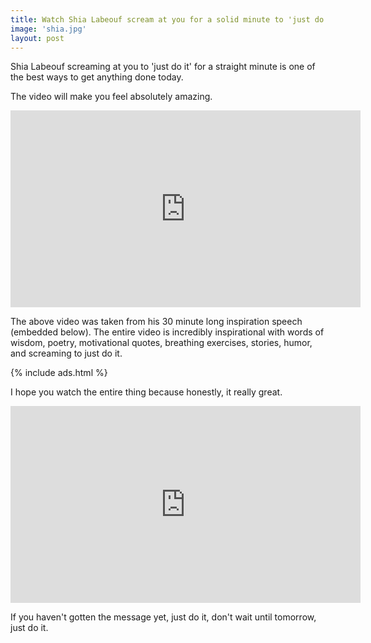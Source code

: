 ```yaml
---
title: Watch Shia Labeouf scream at you for a solid minute to 'just do it'.
image: 'shia.jpg'
layout: post
---
```


Shia Labeouf screaming at you to 'just do it' for a straight minute is one of the best ways to get anything done today. 

The video will make you feel absolutely amazing.

<center>
<iframe width="560" height="315" src="https://www.youtube.com/embed/nuHfVn_cfHU" frameborder="0" allowfullscreen></iframe>
</center>

The above video was taken from his 30 minute long inspiration speech (embedded below). The entire video is incredibly inspirational with words of wisdom, poetry, motivational quotes, breathing exercises, stories, humor, and screaming to just do it. 

{% include ads.html %} 

I hope you watch the entire thing because honestly, it really great. 

<center>
<iframe width="560" height="315" src="https://www.youtube.com/embed/DvVUBZy_MHE" frameborder="0" allowfullscreen></iframe>
</center>

If you haven't gotten the message yet, just do it, don't wait until tomorrow, just do it. 